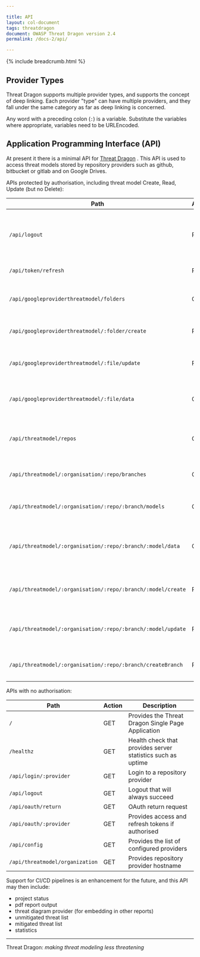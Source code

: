 ```yaml
---

title: API
layout: col-document
tags: threatdragon
document: OWASP Threat Dragon version 2.4
permalink: /docs-2/api/

---
```


{% include breadcrumb.html %}

## Provider Types

Threat Dragon supports multiple provider types, and supports the concept of deep linking.
Each provider "type" can have multiple providers, and they fall under the same category as far as deep linking is concerned.

Any word with a preceding colon (`:`) is a variable.
Substitute the variables where appropriate, variables need to be URLEncoded.

## Application Programming Interface (API)

At present it there is a minimal API for [Threat Dragon](http://owasp.org/www-project-threat-dragon) .
This API is used to access threat models stored by repository providers such as github, bitbucket or gitlab
and on Google Drives.

APIs protected by authorisation, including threat model Create, Read, Update (but no Delete):

| Path | Action | Description |
| ---- | ---- | ---- |
|      |      |      |
| `/api/logout` | POST | Logout from provider when already authorised |
| `/api/token/refresh` | POST | Refresh the access token |
| `/api/googleproviderthreatmodel/folders` | GET | List folders in the Google Drive |
| `/api/googleproviderthreatmodel/:folder/create` | POST | Create folder in the Google Drive |
| `/api/googleproviderthreatmodel/:file/update` | PUT | Update file in the Google Drive |
| `/api/googleproviderthreatmodel/:file/data` | GET | Read contents of a file in the Google Drive |
| `/api/threatmodel/repos` | GET | List repositories for the authorised user |
| `/api/threatmodel/:organisation/:repo/branches` | GET | List branches for a given repository |
| `/api/threatmodel/:organisation/:repo/:branch/models` | GET | List models for a given branch and repository |
| `/api/threatmodel/:organisation/:repo/:branch/:model/data` | GET | Reads the threat model contents for a given model |
| `/api/threatmodel/:organisation/:repo/:branch/:model/create` | PUT | Create a new model in the branch and repository |
| `/api/threatmodel/:organisation/:repo/:branch/:model/update` | PUT | Update a model in the branch and repository |
| `/api/threatmodel/:organisation/:repo/:branch/createBranch` | POST | Create a new branch in the repository |

APIs with no authorisation:

| Path | Action | Description |
| ---- | ---- | ---- |
| `/` | GET | Provides the Threat Dragon Single Page Application |
| `/healthz` | GET | Health check that provides server statistics such as uptime |
| `/api/login/:provider` | GET | Login to a repository provider|
| `/api/logout` | GET | Logout that will always succeed |
| `/api/oauth/return` | GET | OAuth return request |
| `/api/oauth/:provider` | GET | Provides access and refresh tokens if authorised |
| `/api/config` | GET | Provides the list of configured providers |
| `/api/threatmodel/organization` | GET | Provides repository provider hostname |

Support for CI/CD pipelines is an enhancement for the future, and this API may then include:

* project status
* pdf report output
* threat diagram provider (for embedding in other reports)
* unmitigated threat list
* mitigated threat list
* statistics

----

Threat Dragon: _making threat modeling less threatening_
